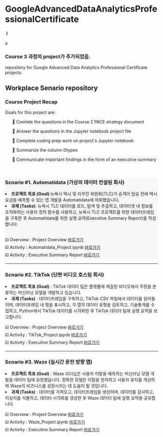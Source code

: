 # GoogleAdvancedDataAnalyticsProfessionalCertificate
ㅑ

a
### Course 3 과정의 project가 추가되었음.
repository for Google Advanced Data Analytics Professional Certificate projects

<h2>Workplace Senario repository</h2>
<h3>Course Project Recap</h3>
Goals for this project are:
<ul>🏁 Comlete the questions in the Course 2 PACE strategy document</ul>
<ul>🏁 Answer the questions in the Jupyter notebook project file</ul>
<ul>🏁 Complete coding prep work on project's Jupyter notebook</ul>
<ul>🏁 Summarize the column Dtypes</ul>
<ul>🏁 Communicate important findings in the form of an executive summary</ul>
<br>
<div style="background-color: #f7f7f7;">
<h3>Scnario #1. Automatidata (가상의 데이터 컨설팅 회사)</h3>
<li><b>프로젝트 목표 (Goal)</b>:뉴욕시 택시 및 리무진 위원회(TLC)가 승객이 탑승 전에 택시 요금을 예측할 수 있는 앱 개발을 Automatidata에 의뢰했습니다.</li>
<li><b>과제 (Tasks)</b>: 뉴욕시 TLC 데이터를 로드, 탐색 및 추출하고, 데이터셋 내 정보를 조직화하는 사용자 정의 함수를 사용하고, 뉴욕시 TLC 프로젝트를 위한 데이터프레임을 구축한 후 Automatidata를 위한 실행 요약(Executive Summary Report)을 작성합니다.</li>
<br>

☑️ Overview : Project Overview [바로가기](Project%231%20Automatidata.md) <br>
☑️ Activity : Automatidata_Project.ipynb [바로가기](Automatidata_Project.ipynb)<br>
☑️ Activity : Executive Summary Report [바로가기](Automatidata_Project_Executive_Summary_Report.md)
</div>
<hr>
<h3>Scnario #2. TikTok (단편 비디오 호스팅 회사)</h3>
<li><b>프로젝트 목표 (Goal)</b> : TikTok 데이터 팀은 플랫폼에 제출된 비디오에서 주장을 분류하는 머신러닝 모델을 개발하고 있습니다.</li>
<li><b>과제 (Tasks)</b> : 데이터프레임을 구축하고, TikTok CSV 파일에서 데이터를 읽어들이며, 데이터프레임 내 행을 표시하고, 각 열의 데이터 유형을 검토하고, 기술통계를 수집하고, Python에서 TikTok 데이터를 시각화한 후 TikTok 데이터 팀에 실행 요약을 보고합니다.</li>

☑️ Overview : Project Overview [바로가기](Project%232%20TikTok.md) <br>
☑️ Activity : TikTok_Project.ipynb [바로가기](TikTok_Project.ipynb)<br>
☑️ Activity : Executive Summary Report [바로가기](TikTok_Executive_Summary.md)
<br>

<hr>
<h3>Scnario #3. Waze (실시간 운전 방향 앱)</h3>
<li><b>프로젝트 목표 (Goal)</b> : Waze 리더십은 사용자 이탈을 예측하는 머신러닝 모델 개발을 데이터 팀에 요청했습니다. 정확한 모델은 이탈을 방지하고 사용자 유지를 개선하며 Waze의 비즈니스를 성장시키는 데 도움이 될 것입니다.</li>
<li><b>과제 (Tasks)</b> : 데이터를 가져오고, 데이터프레임을 생성하며, 데이터를 검사하고, 이상치를 식별하고, 데이터 시각화를 생성한 후 Waze 데이터 팀에 실행 요약을 공유합니다</li>

☑️ Overview : Project Overview [바로가기](Project%233%20Waze.md) <br>
☑️ Activity : Waze_Project.ipynb [바로가기](Waze_Project.ipynb)<br>
☑️ Activity : Executive Summary Report [바로가기](Waze_Executive_Summary.md)
